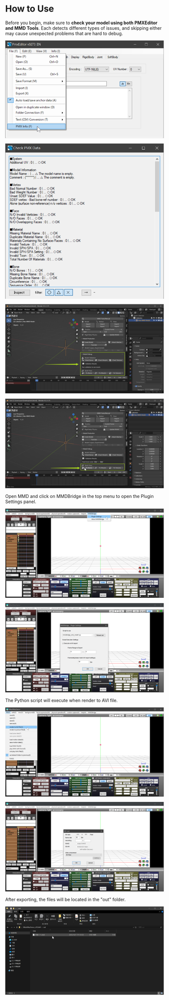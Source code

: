 # How to Use

Before you begin, make sure to **check your model using both PMXEditor and MMD Tools**. Each detects different types of issues, and skipping either may cause unexpected problems that are hard to debug.

![check_01_pmxeditor](images/check_01_pmxeditor.png)

![check_02_pmxeditor_validation](images/check_02_pmxeditor_validation.png)

![check_03_mmd_tools](images/check_03_mmd_tools.png)

![check_04_mmd_tools_validation](images/check_04_mmd_tools_validation.png)

Open MMD and click on MMDBridge in the top menu to open the Plugin Settings panel.

![export_01_plugin_menu](images/export_01_plugin_menu.png)

![export_02_plugin_settings](images/export_02_plugin_settings.png)

The Python script will execute when render to AVI file.

![export_03_render_avi](images/export_03_render_avi.png)

![export_04_render_avi_settings](images/export_04_render_avi_settings.png)

After exporting, the files will be located in the "out" folder.

![export_05_output_location](images/export_05_output_location.png)
